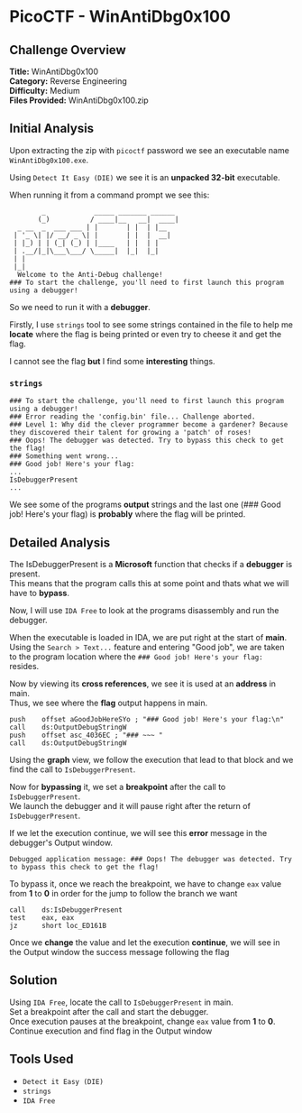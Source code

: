 # PicoCTF - WinAntiDbg0x100

## Challenge Overview
**Title:** WinAntiDbg0x100  
**Category:** Reverse Engineering  
**Difficulty:** Medium  
**Files Provided:** WinAntiDbg0x100.zip

## Initial Analysis
Upon extracting the zip with `picoctf` password we see an executable name `WinAntiDbg0x100.exe`.

Using `Detect It Easy (DIE)` we see it is an **unpacked 32-bit** executable.

When running it from a command prompt we see this:
```
        _            _____ _______ ______
       (_)          / ____|__   __|  ____|
  _ __  _  ___ ___ | |       | |  | |__
 | '_ \| |/ __/ _ \| |       | |  |  __|
 | |_) | | (_| (_) | |____   | |  | |
 | .__/|_|\___\___/ \_____|  |_|  |_|
 | |
 |_|
  Welcome to the Anti-Debug challenge!
### To start the challenge, you'll need to first launch this program using a debugger!
```

So we need to run it with a **debugger**.

Firstly, I use `strings` tool to see some strings contained in the file to help me **locate** where the flag is being printed or even try to cheese it and get the flag. 

I cannot see the flag **but** I find some **interesting** things. 

### `strings`
```
### To start the challenge, you'll need to first launch this program using a debugger!
### Error reading the 'config.bin' file... Challenge aborted.
### Level 1: Why did the clever programmer become a gardener? Because they discovered their talent for growing a 'patch' of roses!
### Oops! The debugger was detected. Try to bypass this check to get the flag!
### Something went wrong...
### Good job! Here's your flag:
...
IsDebuggerPresent
...
```

We see some of the programs **output** strings and the last one (### Good job! Here's your flag) is **probably** where the flag will be printed.

## Detailed Analysis
The IsDebuggerPresent is a **Microsoft** function that checks if a **debugger** is present.  
This means that the program calls this at some point and thats what we will have to **bypass**.

Now, I will use `IDA Free` to look at the programs disassembly and run the debugger.

When the executable is loaded in IDA, we are put right at the start of **main**.  
Using the `Search > Text...` feature and entering "Good job", we are taken to the program location where the `### Good job! Here's your flag:` resides.

Now by viewing its **cross references**, we see it is used at an **address** in main.  
Thus, we see where the **flag** output happens in main.

```
push    offset aGoodJobHereSYo ; "### Good job! Here's your flag:\n"
call    ds:OutputDebugStringW
push    offset asc_4036EC ; "### ~~~ "
call    ds:OutputDebugStringW
```

Using the **graph** view, we follow the execution that lead to that block and we find the call to `IsDebuggerPresent`.

Now for **bypassing** it, we set a **breakpoint** after the call to `IsDebuggerPresent`.  
We launch the debugger and it will pause right after the return of `IsDebuggerPresent`.

If we let the execution continue, we will see this **error** message in the debugger's Output window.
```
Debugged application message: ### Oops! The debugger was detected. Try to bypass this check to get the flag!
```

To bypass it, once we reach the breakpoint, we have to change `eax` value from **1** to **0** in order for the jump to follow the branch we want

```
call    ds:IsDebuggerPresent
test    eax, eax
jz      short loc_ED161B
```

Once we **change** the value and let the execution **continue**, we will see in the Output window the success message following the flag

## Solution
Using `IDA Free`, locate the call to `IsDebuggerPresent` in main.  
Set a breakpoint after the call and start the debugger.  
Once execution pauses at the breakpoint, change `eax` value from **1** to **0**.
Continue execution and find flag in the Output window

## Tools Used
- `Detect it Easy (DIE)`
- `strings`
- `IDA Free`